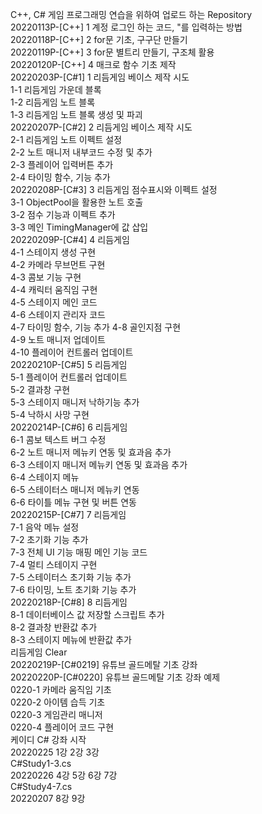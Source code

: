 C++, C# 게임 프로그래밍 연습을 위하여 업로드 하는 Repository\
20220113P-[C++] 1 계정 로그인 하는 코드, "를 입력하는 방법\
20220118P-[C++] 2 for문 기초, 구구단 만들기\
20220119P-[C++] 3 for문 별트리 만들기, 구조체 활용\
20220120P-[C++] 4 매크로 함수 기초 제작\
20220203P-[C#1] 1 리듬게임 베이스 제작 시도\
1-1 리듬게임 가운데 블록\
1-2 리듬게임 노트 블록\
1-3 리듬게임 노트 블록 생성 및 파괴\
20220207P-[C#2] 2 리듬게임 베이스 제작 시도\
2-1 리듬게임 노트 이펙트 설정\
2-2 노트 매니저 내부코드 수정 및 추가\
2-3 플레이어 입력버튼 추가\
2-4 타이밍 함수, 기능 추가\
20220208P-[C#3] 3 리듬게임 점수표시와 이펙트 설정\
3-1 ObjectPool을 활용한 노트 호출\
3-2 점수 기능과 이펙트 추가\
3-3 메인 TimingManager에 값 삽입\
20220209P-[C#4] 4 리듬게임\
4-1 스테이지 생성 구현\
4-2 카메라 무브먼트 구현\
4-3 콤보 기능 구현\
4-4 캐릭터 움직임 구현\
4-5 스테이지 메인 코드\
4-6 스테이지 관리자 코드\
4-7 타이밍 함수, 기능 추가
4-8 골인지점 구현\
4-9 노트 매니저 업데이트\
4-10 플레이어 컨트롤러 업데이트\
20220210P-[C#5] 5 리듬게임\
5-1 플레이어 컨트롤러 업데이트\
5-2 결과창 구현\
5-3 스테이지 매니저 낙하기능 추가\
5-4 낙하시 사망 구현\
20220214P-[C#6] 6 리듬게임\
6-1 콤보 텍스트 버그 수정\
6-2 노트 매니저 메뉴키 연동 및 효과음 추가\
6-3 스테이지 매니저 메뉴키 연동 및 효과음 추가\
6-4 스테이지 메뉴\
6-5 스테이터스 매니저 메뉴키 연동\
6-6 타이틀 메뉴 구현 및 버튼 연동\
20220215P-[C#7] 7 리듬게임\
7-1 음악 메뉴 설정\
7-2 초기화 기능 추가\
7-3 전체 UI 기능 매핑 메인 기능 코드\
7-4 멀티 스테이지 구현\
7-5 스테이터스 초기화 기능 추가\
7-6 타이밍, 노트 초기화 기능 추가\
20220218P-[C#8] 8 리듬게임\
8-1 데이터베이스 값 저장할 스크립트 추가\
8-2 결과창 반환값 추가\
8-3 스테이지 메뉴에 반환값 추가\
리듬게임 Clear\
20220219P-[C#0219] 유튜브 골드메탈 기초 강좌\
20220220P-[C#0220] 유튜브 골드메탈 기초 강좌 예제\
0220-1 카메라 움직임 기초\
0220-2 아이템 습득 기초\
0220-3 게임관리 매니저\
0220-4 플레이어 코드 구현\
케이디 C# 강좌 시작\
20220225 1강 2강 3강\
C#Study1-3.cs\
20220226 4강 5강 6강 7강\
C#Study4-7.cs\
20220207 8강 9강
